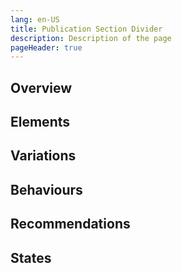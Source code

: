 ```yaml
---
lang: en-US
title: Publication Section Divider
description: Description of the page
pageHeader: true
---
```


## Overview

## Elements

## Variations

## Behaviours

## Recommendations

## States